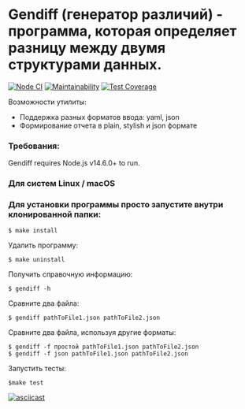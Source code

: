 # Gendiff (генератор различий) - программа, которая определяет разницу между двумя структурами данных.

[![Node CI](https://github.com/TimurDavlet/frontend-project-lvl-2/actions/workflows/main.yml/badge.svg)](https://github.com/TimurDavlet/frontend-project-lvl-2/actions)
[![Maintainability](https://api.codeclimate.com/v1/badges/3ee67d28ca49c0bed362/maintainability)](https://codeclimate.com/github/TimurDavlet/frontend-project-lvl-2/maintainability)
[![Test Coverage](https://api.codeclimate.com/v1/badges/3ee67d28ca49c0bed362/test_coverage)](https://codeclimate.com/github/TimurDavlet/frontend-project-lvl-2/test_coverage)

Возможности утилиты:

- Поддержка разных форматов ввода: yaml, json
- Формирование отчета в plain, stylish и json формате

### Требования:
Gendiff requires Node.js v14.6.0+ to run.

### Для систем Linux / macOS

### Для установки программы просто запустите внутри клонированной папки:

`$ make install`

Удалить программу:

`$ make uninstall`

Получить справочную информацию:

`$ gendiff -h`

Сравните два файла:

`$ gendiff pathToFile1.json pathToFile2.json`

Сравните два файла, используя другие форматы:
```
$ gendiff -f простой pathToFile1.json pathToFile2.json
$ gendiff -f json pathToFile1.json pathToFile2.json
```
Запустить тесты:

`$make test`

[![asciicast](https://asciinema.org/a/4AliJuWxkPIVMgEJjbu3Gym2U.svg)](https://asciinema.org/a/4AliJuWxkPIVMgEJjbu3Gym2U)
